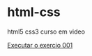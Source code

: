 # html-css
 html5 css3 curso em video

 <a href="https://github.com/adalberto-martins/html-css/exercicios/ex001/index.html">Executar o exercio 001</a>
